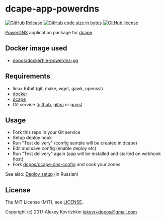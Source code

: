 # dcape-app-powerdns

[![GitHub Release][1]][2] [![GitHub code size in bytes][3]]() [![GitHub license][4]][5]

[1]: https://img.shields.io/github/release/dopos/dcape-app-powerdns.svg
[2]: https://github.com/dopos/dcape-app-powerdns/releases
[3]: https://img.shields.io/github/languages/code-size/dopos/dcape-app-powerdns.svg
[4]: https://img.shields.io/github/license/dopos/dcape-app-powerdns.svg
[5]: LICENSE

[PowerDNS](https://www.powerdns.com/) application package for [dcape](https://github.com/dopos/dcape).

## Docker image used

* [dopos/dockerfile-powerdns-pg](https://github.com/dopos/dockerfile-powerdns-pg)

## Requirements

* linux 64bit (git, make, wget, gawk, openssl)
* [docker](http://docker.io)
* [dcape](https://github.com/dopos/dcape)
* Git service ([github](https://github.com), [gitea](https://gitea.io) or [gogs](https://gogs.io))

## Usage

* Fork this repo in your Git service
* Setup deploy hook
* Run "Test delivery" (config sample will be created in dcape)
* Edit and save config (enable deploy etc)
* Run "Test delivery" again (app will be installed and started on webhook host)
* Fork [dopos/dcape-dns-config](https://github/com/dopos/dcape-dns-config) and cook your zones

See also: [Deploy setup](https://github.com/dopos/dcape/blob/master/DEPLOY.md) (in Russian)

## License

The MIT License (MIT), see [LICENSE](LICENSE).

Copyright (c) 2017 Alexey Kovrizhkin <lekovr+dopos@gmail.com>
